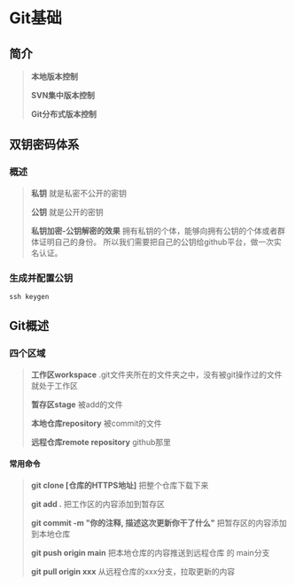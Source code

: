 # Git基础

## 简介

> **本地版本控制**
>
> **SVN集中版本控制**
>
> **Git分布式版本控制**

## 双钥密码体系

### 概述

> **私钥**
> 就是私密不公开的密钥
>
> **公钥**
> 就是公开的密钥
>
> **私钥加密-公钥解密的效果**
> 拥有私钥的个体，能够向拥有公钥的个体或者群体证明自己的身份。
> 所以我们需要把自己的公钥给github平台，做一次实名认证。

### 生成并配置公钥

```shell
ssh keygen
```

## Git概述

### 四个区域

> **工作区workspace**
> .git文件夹所在的文件夹之中，没有被git操作过的文件就处于工作区
>
> **暂存区stage**
> 被add的文件
>
> **本地仓库repository**
> 被commit的文件
>
> **远程仓库remote repository**
> github那里

#### 常用命令

> **git clone [仓库的HTTPS地址]**
> 把整个仓库下载下来
>
> **git add .**
> 把工作区的内容添加到暂存区
>
> **git commit -m "你的注释, 描述这次更新你干了什么"**
> 把暂存区的内容添加到本地仓库
>
> **git push origin main**
> 把本地仓库的内容推送到远程仓库 的 main分支
>
> **git pull origin xxx**
> 从远程仓库的xxx分支，拉取更新的内容

